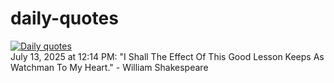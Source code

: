# daily-quotes
[![Daily quotes](https://github.com/ceepu8/daily-quotes/actions/workflows/daily-quote.yml/badge.svg)](https://github.com/ceepu8/daily-quotes/actions/workflows/daily-quote.yml)<br/>
July 13, 2025 at 12:14 PM: "I Shall The Effect Of This Good Lesson Keeps As Watchman To My Heart." - William Shakespeare
